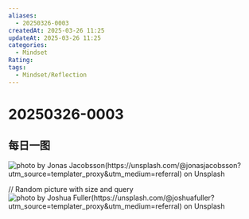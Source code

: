```yaml
---
aliases:
  - 20250326-0003
createdAt: 2025-03-26 11:25
updateAt: 2025-03-26 11:25
categories:
  - Mindset
Rating: 
tags:
  - Mindset/Reflection
---
```

# 20250326-0003


## 每日一图
![photo by Jonas Jacobsson(https://unsplash.com/@jonasjacobsson?utm_source=templater_proxy&utm_medium=referral) on Unsplash](https://images.unsplash.com/photo-1535488518105-67f15b7cab27?crop=entropy&cs=srgb&fm=jpg&ixid=M3w2NDU1OTF8MHwxfHJhbmRvbXx8fHx8fHx8fDE3NDI5NTk1NjF8&ixlib=rb-4.0.3&q=85&w=800&h=600)

// Random picture with size and query
![photo by Joshua Fuller(https://unsplash.com/@joshuafuller?utm_source=templater_proxy&utm_medium=referral) on Unsplash](https://images.unsplash.com/photo-1520966307159-5cbd56f59e7a?crop=entropy&cs=srgb&fm=jpg&ixid=M3w2NDU1OTF8MHwxfHJhbmRvbXx8fHx8fHx8fDE3NDI5NTk1NjF8&ixlib=rb-4.0.3&q=85&w=800&h=800)

